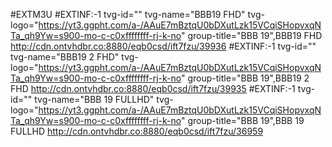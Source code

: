 #EXTM3U
#EXTINF:-1 tvg-id="" tvg-name="BBB19 FHD" tvg-logo="https://yt3.ggpht.com/a-/AAuE7mBztqU0bDXutLzk15VCqiSHopvxqNTa_qh9Yw=s900-mo-c-c0xffffffff-rj-k-no" group-title="BBB 19",BBB19 FHD
http://cdn.ontvhdbr.co:8880/eqb0csd/ift7fzu/39936
#EXTINF:-1 tvg-id="" tvg-name="BBB19 2 FHD" tvg-logo="https://yt3.ggpht.com/a-/AAuE7mBztqU0bDXutLzk15VCqiSHopvxqNTa_qh9Yw=s900-mo-c-c0xffffffff-rj-k-no" group-title="BBB 19",BBB19 2 FHD
http://cdn.ontvhdbr.co:8880/eqb0csd/ift7fzu/39935
#EXTINF:-1 tvg-id="" tvg-name="BBB 19 FULLHD" tvg-logo="https://yt3.ggpht.com/a-/AAuE7mBztqU0bDXutLzk15VCqiSHopvxqNTa_qh9Yw=s900-mo-c-c0xffffffff-rj-k-no" group-title="BBB 19",BBB 19 FULLHD
http://cdn.ontvhdbr.co:8880/eqb0csd/ift7fzu/36959
